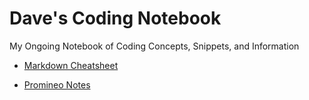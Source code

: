 # Dave's Coding Notebook
My Ongoing Notebook of Coding Concepts, Snippets, and Information

* [Markdown Cheatsheet](https://github.com/adam-p/markdown-here/wiki/Markdown-Cheatsheet)

* [Promineo Notes]()
